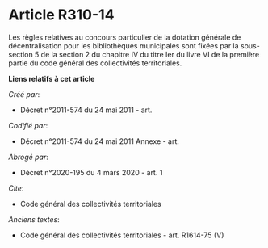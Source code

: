 # Article R310-14

Les règles relatives au concours particulier de la dotation générale de décentralisation pour les bibliothèques municipales
sont fixées par la sous-section 5 de la section 2 du chapitre IV du titre Ier du livre VI de la première partie du code
général des collectivités territoriales.

**Liens relatifs à cet article**

_Créé par_:

  - Décret n°2011-574 du 24 mai 2011  - art.

_Codifié par_:

  - Décret n°2011-574 du 24 mai 2011 Annexe - art.

_Abrogé par_:

  - Décret n°2020-195 du 4 mars 2020 - art. 1

_Cite_:

  - Code général des collectivités territoriales

_Anciens textes_:

  - Code général des collectivités territoriales - art. R1614-75 (V)
